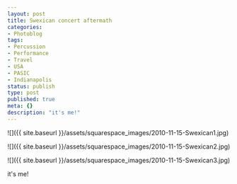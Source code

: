 ```yaml
---
layout: post
title: Swexican concert aftermath
categories:
- Photoblog
tags:
- Percussion
- Performance
- Travel
- USA
- PASIC
- Indianapolis
status: publish
type: post
published: true
meta: {}
description: "it's me!"
---
```


![]({{ site.baseurl }}/assets/squarespace_images/2010-11-15-Swexican1.jpg)

![]({{ site.baseurl }}/assets/squarespace_images/2010-11-15-Swexican2.jpg)

![]({{ site.baseurl }}/assets/squarespace_images/2010-11-15-Swexican3.jpg)

it's me!
